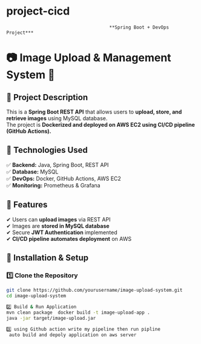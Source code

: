 # project-cicd
                                          **Spring Boot + DevOps Project***

# 📷 Image Upload & Management System 🚀  

## 🔹 Project Description  
This is a **Spring Boot REST API** that allows users to **upload, store, and retrieve images** using MySQL database.  
The project is **Dockerized and deployed on AWS EC2 using CI/CD pipeline (GitHub Actions).**  

## 🔹 Technologies Used  
✅ **Backend:** Java, Spring Boot, REST API  
✅ **Database:** MySQL  
✅ **DevOps:** Docker, GitHub Actions, AWS EC2  
✅ **Monitoring:** Prometheus & Grafana  

## 🔹 Features  
✔ Users can **upload images** via REST API  
✔ Images are **stored in MySQL database**  
✔ Secure **JWT Authentication** implemented  
✔ **CI/CD pipeline automates deployment** on AWS  

## 🔹 Installation & Setup  
### **1️⃣ Clone the Repository**  
```bash
git clone https://github.com/yourusername/image-upload-system.git  
cd image-upload-system  

2️⃣ Build & Run Application
mvn clean package  docker build -t image-upload-app .  
java -jar target/image-upload.jar

3️⃣ using Github action write my pipeline then run pipline 
 auto build and depoly application on aws server
